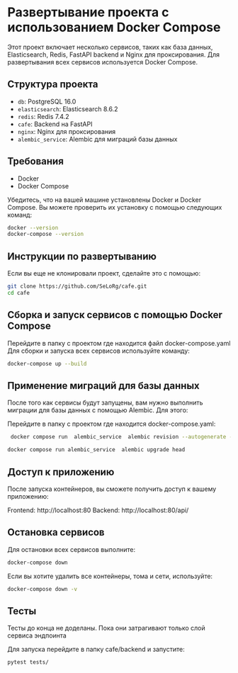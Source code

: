# Развертывание проекта с использованием Docker Compose

Этот проект включает несколько сервисов, таких как база данных, Elasticsearch, Redis, FastAPI backend и Nginx для проксирования. Для развертывания всех сервисов используется Docker Compose.

## Структура проекта

- `db`: PostgreSQL 16.0
- `elasticsearch`: Elasticsearch 8.6.2
- `redis`: Redis 7.4.2
- `cafe`: Backend на FastAPI
- `nginx`: Nginx для проксирования
- `alembic_service`: Alembic для миграций базы данных

## Требования

- Docker
- Docker Compose

Убедитесь, что на вашей машине установлены Docker и Docker Compose. Вы можете проверить их установку с помощью следующих команд:

```bash
docker --version
docker-compose --version
```

## Инструкции по развертыванию

Если вы еще не клонировали проект, сделайте это с помощью:

```bash
git clone https://github.com/SeLoRg/cafe.git
cd cafe
```

## Сборка и запуск сервисов с помощью Docker Compose
Перейдите в папку с проектом где находится файл docker-compose.yaml
Для сборки и запуска всех сервисов используйте команду:

```bash
docker-compose up --build
```
## Применение миграций для базы данных
После того как сервисы будут запущены, вам нужно выполнить миграции для базы данных с помощью Alembic. Для этого:

Перейдите  в папку с проектом где находится docker-compose.yaml:

```bash
 docker compose run  alembic_service  alembic revision --autogenerate -m "First migrations"
```
```bash
docker compose run alembic_service  alembic upgrade head
```

## Доступ к приложению
После запуска контейнеров, вы сможете получить доступ к вашему приложению:

Frontend: http://localhost:80
Backend: http://localhost:80/api/
## Остановка сервисов
Для остановки всех сервисов выполните:
```bash
docker-compose down
```
Если вы хотите удалить все контейнеры, тома и сети, используйте:

```bash
docker-compose down -v
```

## Тесты
Тесты до конца не доделаны. Пока они затрагивают только слой сервиса эндпоинта

Для запуска перейдите в папку cafe/backend и запустите:
```bash
pytest tests/
```